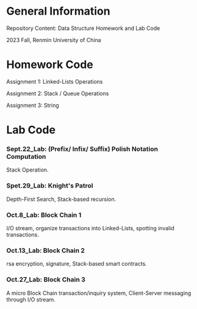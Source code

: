 # General Information
Repository Content: Data Structure Homework and Lab Code

2023 Fall, Renmin University of China

# Homework Code
Assignment 1: Linked-Lists Operations

Assignment 2: Stack / Queue Operations

Assignment 3: String
# Lab Code
### Sept.22_Lab: (Prefix/ Infix/ Suffix) Polish Notation Computation
Stack Operation.

### Spet.29_Lab: Knight's Patrol
Depth-First Search, Stack-based recursion.

### Oct.8_Lab: Block Chain 1
I/O stream, organize transactions into Linked-Lists, spotting invalid transactions.

### Oct.13_Lab: Block Chain 2
rsa encryption, signature, Stack-based smart contracts.

### Oct.27_Lab: Block Chain 3
A micro Block Chain transaction/inquiry system, Client-Server messaging through I/O stream.
